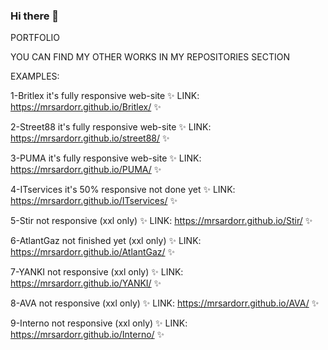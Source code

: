 ### Hi there 👋

PORTFOLIO    

YOU CAN FIND MY OTHER WORKS IN MY REPOSITORIES SECTION

EXAMPLES:

1-Britlex it's fully responsive web-site ✨ LINK: https://mrsardorr.github.io/Britlex/ ✨  

2-Street88 it's fully responsive web-site ✨ LINK: https://mrsardorr.github.io/street88/ ✨  

3-PUMA it's fully responsive web-site ✨ LINK: https://mrsardorr.github.io/PUMA/ ✨

4-ITservices it's 50% responsive not done yet ✨ LINK: https://mrsardorr.github.io/ITservices/ ✨

5-Stir not responsive (xxl only) ✨ LINK: https://mrsardorr.github.io/Stir/  ✨

6-AtlantGaz not finished yet (xxl only) ✨ LINK: https://mrsardorr.github.io/AtlantGaz/ ✨

7-YANKI not responsive (xxl only) ✨ LINK: https://mrsardorr.github.io/YANKI/ ✨

8-AVA not responsive (xxl only) ✨ LINK: https://mrsardorr.github.io/AVA/ ✨

9-Interno not responsive (xxl only) ✨ LINK: https://mrsardorr.github.io/Interno/ ✨


